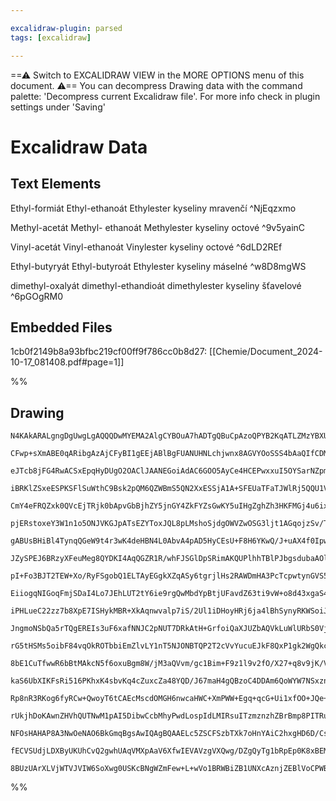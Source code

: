 ```yaml
---

excalidraw-plugin: parsed
tags: [excalidraw]

---
```

==⚠  Switch to EXCALIDRAW VIEW in the MORE OPTIONS menu of this document. ⚠== You can decompress Drawing data with the command palette: 'Decompress current Excalidraw file'. For more info check in plugin settings under 'Saving'


# Excalidraw Data
## Text Elements
Ethyl-formiát  Ethyl-ethanoát Ethylester kyseliny 
                                       mravenčí ^NjEqzxmo

Methyl-acetát Methyl- ethanoát Methylester kyseliny 
                                        octové ^9v5yainC

Vinyl-acetát     Vinyl-ethanoát    Vinylester kyseliny octové ^6dLD2REf

Ethyl-butyryát     Ethyl-butyroát       Ethylester kyseliny máselné ^w8D8mgWS

dimethyl-oxalyát dimethyl-ethandioát
                                         dimethylester kyseliny šťavelové ^6pGOgRM0

## Embedded Files
1cb0f2149b8a93bfbc219cf00ff9f786cc0b8d27: [[Chemie/Document_2024-10-17_081408.pdf#page=1]]

%%
## Drawing
```compressed-json
N4KAkARALgngDgUwgLgAQQQDwMYEMA2AlgCYBOuA7hADTgQBuCpAzoQPYB2KqATLZMzYBXUtiRoIACyhQ4zZAHoFAc0JRJQgEYA6bGwC2CgF7N6hbEcK4OCtptbErHALRY8RMpWdx8Q1TdIEfARcZgRmBShcZQUebQBWbR4aOiCEfQQOKGZuAG1wMFAwYuh4cXRA7CiOZWCU4shGFnYuND4CxqZWTgA5TjFuABYANh54gE5BgAYAdnH+EsIOYixu

CFwp+sXmABE0qARibgAzAjCFyBI1gEEjABlBgFUANUHNLchjwnx8AGVYOoSSS4bAaQIfCDMKCkNgAawQAHUSOpuABGC6Q6FwhD/GCA9CCDwQmF+SQccI5NDojoQNhwEFqGBoqZTDHWWrlVk0zDcZw8ADMAA5BhimWhnPz+TNhhioTD4QBhNj4NikNbQ6zMemBLIQzQg2HKEnLJUqtUSDUcLW4HVQCEUZGSIbSwUYyQIQjKaTcYYzeLtBqQhCHbjj

eJTcb8jFG4RwACSxEpqHyDUgO2OAClJAANEGoiAdAC6GOO5AyCe4HCEPwxxuI5OYSarNZpmmEywAosEMlkk7lizShHBiLgDkcqTMeGHBfE5vz4oKZhiiBxYZXq/hl2xsPDx6hoUIEAUAL4LIolWCINaEfTRJAYprdVq8B9dFp9DgDND8wZC1HxcN4gxJYVh5CRcHzYDdn2EM0FOfBzhpK4JHiBBBQAeQAaQARSmABxCEvh+XF8SkEEwXvGk5WxJF

iBRKlZSxeESPKSFlSuWthC9Bsk2pQM6QZWBmS5QN2XxESSjA1A+SFEUaTFaTJWlRj5QQU1VXVcgrW1TI7QxfUdxjIQTWVDSLS061bXtR1nWGV0aXdT1vTQX1/VlYM92GQZBXGCTICM+NEzyDo00zHM8wLBoB0DUtcHLPdm03Gk6x49cW0DNtjOILt0l0vtopKIcRzHNFJ2nWdIwXJcaRXNc0ESrcd1g/dSEPRjRyEJMIEQZYlmUQjvgQCsJFRbBN

CmY4eFRQZxk0QVcEjTRjk0bApvGbBjhZY5jnGY4ZkFYZsGwKY5uIHgZghZh3HKFMGj4u6ixPM8kL3CAegAKw7ABHIxMH0NgIUvViDkwPTuW4GZ/20X1UXGYZJXGWHJlFNFF0FaGRi81EIymby5MDB06KdKlBgA7RI2m/kpgOwVJWGICHI9L07Spflhm0WGZkGX8pn5VEBSnAMSjEzkVOxdTzXQABiVEEFl2W9QNIyTLNTTNR03US2+P4AVYwkOKo

pjERstoxeY3W1n1o5ONJVKGJpATsEZYToxJQL8pLMshoSjdgOWVZwOSG3ljt1AGqojzSv/TmeCme7OmaTghjj19E44D8v1Qf85gjMZIygvZghKuCzgQfT22y7s8rSpLAyK0dmtRMqF1GVvIeXJY6rD32au3XcTlLjEQZZ9AO3UPFnGOVV9EIABDqBUFQMfJAnhB1GsNh56X8fgihJhUFhGAwhXGBUAAHQ4Rer+vm/b7v+/r/0chGA4QBYQAAW+JS

gABUsBHiBl4TynqQGeW9t4r3wK4deHBN4L0AbvA4pAD5HyCEsU+F8H6YKwQ/J+uAX4f0IpwKAvxCBGHKPEQY2hBj7XGDMSc/MZp82qjFIhAAxOK3wFIM0DMPa4RBlDPggMEY4YNAxNCgOYAgfDPSCKgHSCEegsi4CWEwYa3d0olFVJ6JYBBf6gzWPAye0854L3AavaBsCzEIP3ofY+aDz6X2wU4pxuD8GfzZEIORAAlcIpDyjwUQoGFcCAAASTNn

JZySPEJ6BRzyXFeuMeg8QYDKI4AqQGZR1R/whFJSGlDpSRimAKQUPlhhTBlPJbgsdubaAOlMCY1CxjeSjDSQm9Es7THZuGGcdDfw0IXG6cJI9+bjASAubGdTRik3jusGo4kzZqVMpLCAMs5ZrMVoZOsEs1baRtLpAaxELYSCtpdI2tF2lCwEEbFilt2LW2SlxMkFI0QYkds7KkLJXaxgTB7GksV4o1z9qBNYuB+TEgrqHcOgYwjNR8lTGYsxhjzB

pI+Fo3BJT2TEW+Xo/RyFSgobQ1ELTAyEGgkXZqASy6tgrjlHs2RAWDmHA3PcTcpwtynGVS5QjO4MqCX3Clg8aTDzWAAWTXhA5wII15bzFTvZwqBxUbxleKvE4REHILsRwdBjjnG6oftuOR9AACXX8KB6P/rKiVUqoDKrlQqixtqIFqpsSgk+Di9UervgatgxrCFZBIWQ7g8RUS1IFr+bmPAZqClxiWNhHD8BcKHn/aRAi1jCNESUcRkj8AptkfIj

EiiogqNIGoqFmjSDaI4Lo7JEhLUT2tY6ie9rgQwMbdYpBtjUFavdZ63ti9vW+o8d43xgaS4ISpUElRYSnLDKiTE4ocSIDIXQMMYgdwdg8C8R2Y4GSrwWmyRiXJYxoZTlpjMKmkaEX4xKApHgU1KHTR4IKKccdpqw24SUNpxMOleVDYMWGM1yrBsGTOn0cQJgAXnGU+IUoRgzJFtwPymJVLbIkKs+WlEMpKy2UsnZll9la0Oaq25RIFnnO/Vy6i5t

iPHLueC22zz7b8XpE7ISHykMBR+XkAqnwvalp7iS/2Ul1iDHoyHRj6ja4lBhSynyRKWSoiJanJ86Km7KffLi5k0a7KznOgXGCe5KXlyyrS6u9UBOFSZcXLOzcDpswmGzDuq5eUlBVE1QzgqeE1vQM8NBkCG2mKvr5rVkDFWtsC6gYLqq94dtdfYgdJraw/28xAKL/mxA2oi5FvzUCW2WKC3551sXNWnwS364hfig1TG0IiwYT68ZTjhpikoU8sjs

JngmoNSbQa5rTQgEREIs3uF6xafNNJC2pNUT7DRkAtH+GrfoiQaXJUZbAQVkLuWlURbS0VjVXbStVB9YlmkuBPFsB8awUdqAjM1SnUMtEc7iinliS9NYFBBQ7EFPoZQCJfi7uBge8GaBJzVeGKMcYvkimohhhUwMt6hTo1RM+593MfJVQxF+tE3N2bRviPDYN1DmkgeZkG/k2h+Q8DsnDMHtNxhTmJcLOZotDYodw2hjDCt9LYYrqh9Alp8Oaz+d

rG5tHSMs5oibF84vqOkROTbbiEmZlvLY1nT5NJONBTQP2T2cVvYucuEJkF8QxP1gk2WgQkc2jY2pj+YUzDM3YufHndTOLPzlCmuU+TZTkUkrJWvAV47jOdirr2fXEB67WdZdOemwbqZctqmHtz/cx2BIvClwxmhPEwFIDANbi8M9Z5hHnq+8DdudrdfoWex8ODHcDOQM16e5WZ9gDn4vBeW/5ZvqXmLe2K9V6CDX8rAbyh1ehsMaO56fx5PnLGtr

8bE1CuTfwwR6bBtMAkcN5f6oxuBgm8W/jM3aQVvm/gc1Bim+F9z1l9v2fO/X27+q8v9jK/V9r8LM7F3Ksp4na5u7oGqSPZgDPYLqvYSDDBwB4ToTKBeIiqbBDyZL7r6KHoQxI7QxUz8iIxIrCi+T26QC3r+jVZjDlKnqzB45wwY6S6sroyLjoHlK/j/gzjE4RL8xk53q/g+S+T+h8yShshM6IYLK84rIc6YYlAGSGg4aqzmTqx7KC4xTC5HIEh0Z

kaS6UbXIKFsRi516PKhxK4sbvKq4cZuxcZa48YQD/J67maH4gQBzoC4DDAm6QoWYW7NSxznq0wlIpwoqO7opg4u7pyaZtBlJSh8xIr6bkoeaB7UomYh70qWFSaQAR6Ny2Yx7cxzBOZdzm5CL8oRGp6QDCoSCOAZBypsCYAEBX6oCFEqqhbQKOCwIYJ9p9qVE7xl5xbdqACGgIAKaAeCQQR2pqZ+BRN4VRzgJRZRW8TREqYWtR889RDRnq4x0Wj+r

Rp8nR3RKog6fyRCw+QwoyT6tCAEcMscdOMGH6nwcaHWC+XmPWW+Egq+qcG+Ui1xfOO+JQe+5IJa028RR+laC2/88xkCIxCaYxgxcqkx7A0xOqsxeqfxLRJWqAKxjAaxb+kAp2w6l2/inmv+5I06JOABYw86hQi+i26AQ+X+vASGrWUA7WnCXWhJUAI26AtxXhpA9xOajx0Azx8SaarC9AFAAAWjMD0NgP9lkkgUDqriUuTF5OwfTBTpGgzngWiJD

rUkjhDoKAwnZHVhQUTNwM1pAI5DibwCcbMhyPwdLospIdLMIRsuITzmznzhZBrBmp8PITRugMCKCCICIVcqpORi8maSLooZoSUCSAro2H6cxoJApNbsHKbmGXEe5M1FKaMH4UMH4RnOUNDv+pKLJDMokSyskfzMKBQmEf7nuAeD/v5EYZrsmKYZlMHrlKHiYekYntkQPJEbvkQpNu8WHnNjoqfiln0QOU5qEvdriUaSiediOuUOWUCjYesBdCeOA

NFOsHAHAP8A3NwOeNAO6BkGmqBgsAwIQAgBQAAELc5ZSCFSzbTXk7oHnYAiC2hxgHD6D/Cs4WlCFrKc4FAQD3mkCPnPlnmbK2nvn86OlbA/kPm6RPnpCsIumy5KHfm/n/npCvkS7ammyIWQVZDQUvlqGukaEGwvFYVQA4VeLaGK53nEU4XoR6Eq7RmYV/lQXPmsJnHUloAfoQWMXYXMWbGkmxyUVcUkXPnmr0lCL9YZqcXIW4U2h0l/lsAUDui4A

fECVSUdjLDXByUKUhCvQ2gwhUAqVMXpAaV6XfwIEVAVzgVXQwg/DZgQyTg1bRpEp0K8xBEM6QjYDWX4AACavIsc1WRS4aTckop6lOB5RgbABgm5KKBAh4iGUSdO8M+Jklhl+gZFWUocEAdY4FRoJAWxbQEkEAOVxA/wCAcANJJQRVIqbAKwaluAmgwQORP+hVFaxAvOi6J5yor0pAyg+oAAFFNEuLwGpkNYNdVvEAAJQQg+LKDVg2hrDdV9UCisi

8BUzUArXLVjWTVJVIW6SoXwg0USKcBNgWZmFew+L+wVo1BRWBiZB1UNXcAznjZEBlVoCPWBhVq7mvWtQVm0ieLBIPXfVJV2DvQIBVDMC/BVpwBVU1VVr1UB6p7rBVCECMDfwRX4DXUXhmVBjBBI1JwFqdRyL6CmV7qSaNTJ7XYYmQD4ChB0lI0o1o01yLlAH8BmGDRJjADHggDHhAA==
```
%%